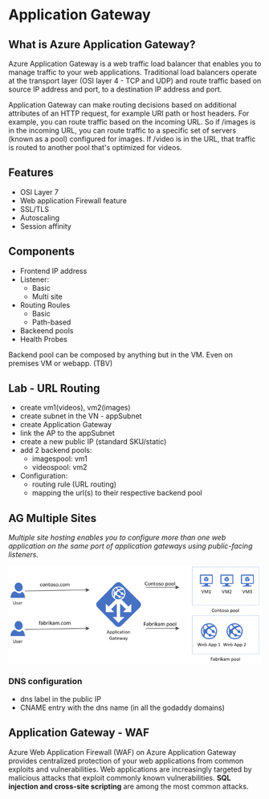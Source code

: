 # Application Gateway
## What is Azure Application Gateway?
Azure Application Gateway is a web traffic load balancer that enables you to manage traffic to your web applications. Traditional load balancers operate at the transport layer (OSI layer 4 - TCP and UDP) and route traffic based on source IP address and port, to a destination IP address and port.

Application Gateway can make routing decisions based on additional attributes of an HTTP request, for example URI path or host headers. For example, you can route traffic based on the incoming URL. So if /images is in the incoming URL, you can route traffic to a specific set of servers (known as a pool) configured for images. If /video is in the URL, that traffic is routed to another pool that's optimized for videos.

## Features
- OSI Layer 7 
- Web application Firewall feature
- SSL/TLS
- Autoscaling
- Session affinity
## Components
- Frontend IP address
- Listener:
    - Basic
    - Multi site
- Routing Roules
    - Basic
    - Path-based
- Backeend pools
- Health Probes

Backend pool can be composed by anything but in the VM. Even on premises VM or webapp. (TBV)

## Lab - URL Routing
- create vm1(videos), vm2(images)
- create subnet in the VN - appSubnet
- create Application Gateway
- link the AP to the appSubnet
- create a new public IP (standard SKU/static)
- add 2 backend pools:
    - imagespool: vm1
    - videospool: vm2
- Configuration:
    - routing rule (URL routing)
    - mapping the url(s) to their respective backend pool

## AG Multiple Sites
_Multiple site hosting enables you to configure more than one web application on the same port of application gateways using public-facing listeners._

![Multi sites](images/app-gateway-multisite.png)

### DNS configuration
- dns label in the public IP
- CNAME entry with the dns name (in all the godaddy domains)



## Application Gateway - WAF
Azure Web Application Firewall (WAF) on Azure Application Gateway provides centralized protection of your web applications from common exploits and vulnerabilities. Web applications are increasingly targeted by malicious attacks that exploit commonly known vulnerabilities. **SQL injection and cross-site scripting** are among the most common attacks.

